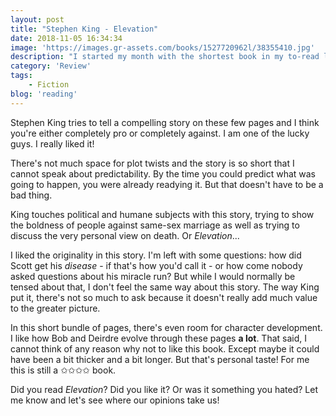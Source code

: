 ```yaml
---
layout: post
title: "Stephen King - Elevation"
date: 2018-11-05 16:34:34
image: 'https://images.gr-assets.com/books/1527720962l/38355410.jpg'
description: "I started my month with the shortest book in my to-read list. And I finished it in two days! Hooray! But how was this newest of the newest book by Stephen King? Let's find out!"
category: 'Review'
tags:
    - Fiction
blog: 'reading'
---
```

Stephen King tries to tell a compelling story on these few pages and I think you're either completely pro or completely against. I am one of the lucky guys. I really liked it!

There's not much space for plot twists and the story is so short that I cannot speak about predictability. By the time you could predict what was going to happen, you were already readying it. But that doesn't have to be a bad thing. 

King touches political and humane subjects with this story, trying to show the boldness of people against same-sex marriage as well as trying to discuss the very personal view on death. Or <em>Elevation</em>...

I liked the originality in this story. I'm left with some questions: how did Scott get his <em>disease</em> - if that's how you'd call it - or how come nobody asked questions about his miracle run? But while I would normally be tensed about that, I don't feel the same way about this story. The way King put it, there's not so much to ask because it doesn't really add much value to the greater picture.

In this short bundle of pages, there's even room for character development. I like how Bob and Deirdre evolve through these pages <b>a lot</b>. That said, I cannot think of any reason why not to like this book. Except maybe it could have been a bit thicker and a bit longer. But that's personal taste! For me this is still a ✩✩✩✩ book.

Did you read <em>Elevation</em>? Did you like it? Or was it something you hated? Let me know and let's see where our opinions take us!    